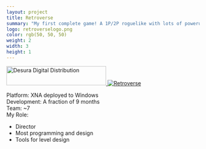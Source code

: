```yaml
---
layout: project
title: Retroverse
summary: "My first complete game! A 1P/2P roguelike with lots of powerups and levels.<br />Made at the UVA SGD with a team of 7ish."
logo: retroverselogo.png
color: rgb(50, 50, 50)
weight: 2
width: 3
height: 1
---
```


<p>
  <a href="http://www.desura.com/games/retroverse" title="Retroverse on Desura">
    <img src="http://button.desura.com/play/medium/games/23621.png" alt="Desura Digital Distribution" width="260" height="50" border="0">
  </a>
  <a href="http://www.desura.com/games/retroverse" title="View Retroverse on Desura" target="_blank">
    <img src="http://button.desura.com/rating/medium/games/23621.png" alt="Retroverse">
  </a>
</p>

Platform: XNA deployed to Windows  
Development: A fraction of 9 months  
Team: ~7  
My Role:  
  
* Director  
* Most programming and design  
* Tools for level design  
  